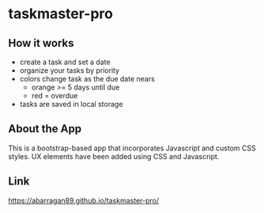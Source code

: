 # taskmaster-pro
## How it works
* create a task and set a date
* organize your tasks by priority
* colors change task as the due date nears
  * orange >= 5 days until due 
  * red = overdue
* tasks are saved in local storage
## About the App
This is a bootstrap-based app that incorporates Javascript and custom CSS styles. UX elements have been added using CSS and Javascript. 
## Link 
https://abarragan89.github.io/taskmaster-pro/
